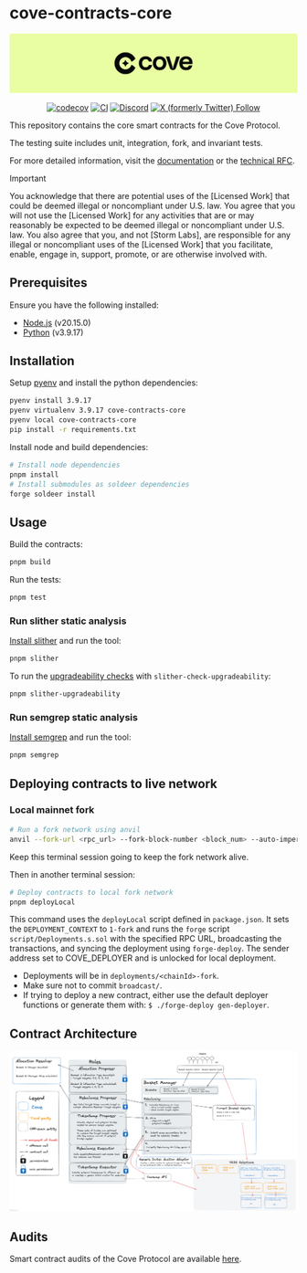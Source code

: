 # cove-contracts-core

![cove](./assets/cove.png)

<div align="center">

[![codecov](https://codecov.io/gh/Storm-Labs-Inc/cove-contracts-core/branch/master/graph/badge.svg?token=PSFDZ17DDG)](https://codecov.io/gh/Storm-Labs-Inc/cove-contracts-core)
[![CI](https://github.com/Storm-Labs-Inc/cove-contracts-core/actions/workflows/ci.yml/badge.svg)](https://github.com/Storm-Labs-Inc/cove-contracts-core/actions/workflows/ci.yml)
[![Discord](https://img.shields.io/discord/1162443184681533470?logo=discord&label=discord)](https://discord.gg/xdhvEFVsE9)
[![X (formerly Twitter) Follow](https://img.shields.io/twitter/follow/cove_fi)](https://twitter.com/intent/user?screen_name=cove_fi)

</div>

This repository contains the core smart contracts for the Cove Protocol.

The testing suite includes unit, integration, fork, and invariant tests.

For more detailed information, visit the [documentation](https://docs.cove.finance/) or the
[technical RFC](https://docs.cove.finance/technical/cove-rfc).

> [!IMPORTANT]
> You acknowledge that there are potential uses of the [Licensed Work] that
> could be deemed illegal or noncompliant under U.S. law. You agree that you
> will not use the [Licensed Work] for any activities that are or may
> reasonably be expected to be deemed illegal or noncompliant under U.S. law.
> You also agree that you, and not [Storm Labs], are responsible for any
> illegal or noncompliant uses of the [Licensed Work] that you facilitate,
> enable, engage in, support, promote, or are otherwise involved with.

## Prerequisites

Ensure you have the following installed:

- [Node.js](https://nodejs.org/) (v20.15.0)
- [Python](https://www.python.org/) (v3.9.17)

## Installation

Setup [pyenv](https://github.com/pyenv/pyenv?tab=readme-ov-file#installation) and install the python dependencies:

```sh
pyenv install 3.9.17
pyenv virtualenv 3.9.17 cove-contracts-core
pyenv local cove-contracts-core
pip install -r requirements.txt
```

Install node and build dependencies:

```sh
# Install node dependencies
pnpm install
# Install submodules as soldeer dependencies
forge soldeer install
```

## Usage

Build the contracts:

```sh
pnpm build
```

Run the tests:

```sh
pnpm test
```

### Run slither static analysis

[Install slither](https://github.com/crytic/slither?tab=readme-ov-file#how-to-install) and run the tool:

```sh
pnpm slither
```

To run the [upgradeability checks](https://github.com/crytic/slither/wiki/Upgradeability-Checks) with
`slither-check-upgradeability`:

```sh
pnpm slither-upgradeability
```

### Run semgrep static analysis

[Install semgrep](https://github.com/semgrep/semgrep?tab=readme-ov-file#option-2-getting-started-from-the-cli) and run
the tool:

```sh
pnpm semgrep
```

## Deploying contracts to live network

### Local mainnet fork

```sh
# Run a fork network using anvil
anvil --fork-url <rpc_url> --fork-block-number <block_num> --auto-impersonate
```

Keep this terminal session going to keep the fork network alive.

Then in another terminal session:

```sh
# Deploy contracts to local fork network
pnpm deployLocal
```

This command uses the `deployLocal` script defined in `package.json`. It sets the `DEPLOYMENT_CONTEXT` to `1-fork` and runs the `forge` script `script/Deployments.s.sol` with the specified RPC URL, broadcasting the transactions, and syncing the deployment using `forge-deploy`. The sender address set to COVE_DEPLOYER and is unlocked for local deployment.

- Deployments will be in `deployments/<chainId>-fork`.
- Make sure not to commit `broadcast/`.
- If trying to deploy a new contract, either use the default deployer functions or generate them with:
  `$ ./forge-deploy gen-deployer`.

## Contract Architecture

![architecture](./assets/architecture.png)

## Audits

Smart contract audits of the Cove Protocol are available [here](https://github.com/Storm-Labs-Inc/cove-audits).
